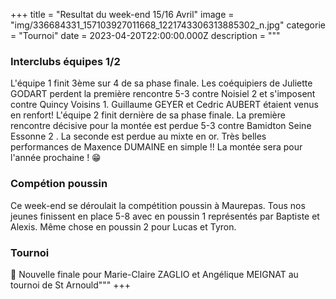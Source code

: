 +++
title = "Resultat du week-end 15/16 Avril"
image = "img/336684331_157103927011668_1221743306313885302_n.jpg"
categorie = "Tournoi"
date = 2023-04-20T22:00:00.000Z
description = """
### Interclubs équipes 1/2

L'équipe 1 finit 3ème sur 4 de sa phase finale. Les coéquipiers de Juliette GODART perdent la première rencontre 5-3 contre Noisiel 2 et s'imposent contre Quincy Voisins 1.
Guillaume GEYER et Cedric AUBERT étaient venus en renfort!
L'équipe 2 finit dernière de sa phase finale. La première rencontre décisive pour la montée est perdue 5-3 contre Bamidton Seine Essonne 2 . La seconde est perdue au mixte en or.
Très belles performances de Maxence DUMAINE en simple !!
La montée sera pour l'année prochaine ! 😁

### Compétion poussin
Ce week-end se déroulait la compétition poussin à Maurepas.
Tous nos jeunes finissent en place 5-8 avec en poussin 1 représentés par Baptiste et Alexis.
Même chose en poussin 2 pour Lucas et Tyron.

### Tournoi
🥈 Nouvelle finale pour Marie-Claire ZAGLIO et Angélique MEIGNAT au tournoi de St Arnould"""
+++

